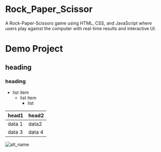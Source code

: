# Rock_Paper_Scissor
A Rock-Paper-Scissors game using HTML, CSS, and JavaScript where users play against the computer with real-time results and interactive UI.
# Demo Project
## heading
### heading
- list item
  - list item
    * list 

|head1 | head2|
|------|-----|
|data 1| data2|
|data 3|data 4|

![alt_name](url)
